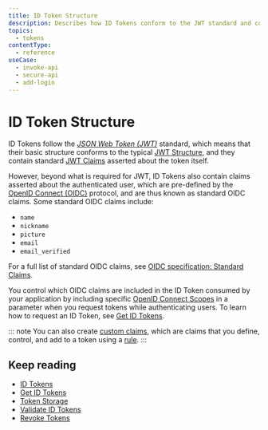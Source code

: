 ```yaml
---
title: ID Token Structure
description: Describes how ID Tokens conform to the JWT standard and contain JWT claims asserted about the token itself, standard OIDC claims about the authenticated user, and custom claims that you define, control, and add to a token using a rule.
topics:
  - tokens
contentType:
  - reference
useCase:
  - invoke-api
  - secure-api
  - add-login
---
```

# ID Token Structure

ID Tokens follow the <dfn data-key="json-web-token">[JSON Web Token (JWT)](/tokens/concepts/jwts)</dfn> standard, which means that their basic structure conforms to the typical [JWT Structure](/tokens/references/jwt-structure), and they contain standard [JWT Claims](/tokens/concepts/jwt-claims) asserted about the token itself.

However, beyond what is required for JWT, ID Tokens also contain claims asserted about the authenticated user, which are pre-defined by the [OpenID Connect (OIDC)](/protocols/oidc) protocol, and are thus known as standard OIDC claims. Some standard OIDC claims include:

* `name`
* `nickname`
* `picture`
* `email`
* `email_verified`

For a full list of standard OIDC claims, see [OIDC specification: Standard Claims](https://openid.net/specs/openid-connect-core-1_0.html#StandardClaims).

You control which OIDC claims are included in the ID Token consumed by your application by including specific [OpenID Connect Scopes](/scopes/oidc-scopes) in a parameter when you request tokens while authenticating users. To learn how to request an ID Token, see [Get ID Tokens](/tokens/guides/get-id-tokens).

::: note 
You can also create [custom claims](/tokens/concepts/jwt-claims#custom-claims), which are claims that you define, control, and add to a token using a [rule](/rules). 
:::

## Keep reading

* [ID Tokens](/tokens/concepts/id-tokens)
* [Get ID Tokens](/tokens/guides/get-id-tokens)
* [Token Storage](/tokens/concepts/token-storage)
* [Validate ID Tokens](/tokens/guides/validate-id-tokens)
* [Revoke Tokens](/tokens/guides/revoke-tokens)
